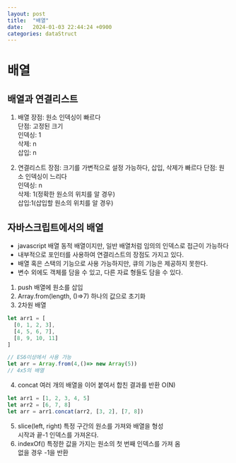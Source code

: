 ```yaml
---
layout: post
title:  "배열"
date:   2024-01-03 22:44:24 +0900
categories: dataStruct
---
```


# 배열

## 배열과 연결리스트
1. 배열
장점: 원소 인덱싱이 빠르다  
단점: 고정된 크기  
인덱싱: 1    
삭제: n  
삽입: n

2. 연결리스트
장점: 크기를 가변적으로 설정 가능하다, 삽입, 삭제가 빠르다
단점: 원소 인덱싱이 느리다    
인덱싱: n  
삭제: 1(정확한 원소의 위치를 알 경우)  
삽입:1(삽입할 원소의 위치를 알 경우)

## 자바스크립트에서의 배열
- javascript 배열 동적 배열이지만, 일반 배열처럼 임의의 인덱스로 접근이 가능하다  
- 내부적으로 포인터를 사용하여 연결리스트의 장점도 가지고 있다.
- 배열 혹은 스택의 기능으로 사용 가능하지만, 큐의 기능은 제공하지 못한다.
- 변수 외에도 객체를 담을 수 있고, 다른 자료 형들도 담을 수 있다.
1. push
배열에 원소를 삽입
2. Array.from(length, ()=>7)
하나의 값으로 초기화
3. 2차원 배열

```javascript
let arr1 = [
  [0, 1, 2, 3],
  [4, 5, 6, 7],
  [8, 9, 10, 11]
]

// ES6이상에서 사용 가능
let arr = Array.from(4,()=> new Array(5))
// 4x5의 배열
```
4. concat
여러 개의 배열을 이어 붙여서 합친 결과를 반환 O(N)

```javascript
let arr1 = [1, 2, 3, 4, 5]
let arr2 = [6, 7, 8]
let arr = arr1.concat(arr2, [3, 2], [7, 8])
```
5. slice(left, right)
특정 구간의 원소를 가져와 배열을 형성   
시작과 끝-1 인덱스를 가져온다.
6. indexOf()
특정한 값을 가지는 원소의 첫 번째 인덱스를 가져 옴  
없을 경우 -1을 반환
